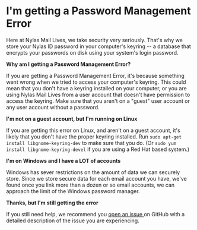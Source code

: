 # I'm getting a Password Management Error

Here at Nylas Mail Lives, we take security very seriously. That's why we store your Nylas ID password in your computer's keyring -- a database that encrypts your passwords on disk using your system's login password.

**Why am I getting a Password Management Error?**

If you are getting a Password Management Error, it's because something went wrong when we tried to access your computer's keyring. This could mean that you don't have a keyring installed on your computer, or you are using Nylas Mail Lives from a user account that doesn't have permission to access the keyring. Make sure that you aren't on a "guest" user account or any user account without a password.


**I'm not on a guest account, but I'm running on Linux**

If you are getting this error on Linux, and aren't on a guest account, it's likely that you don't have the proper keyring installed. Run `sudo apt-get install libgnome-keyring-dev` to make sure that you do. (Or `sudo yum install libgnome-keyring-devel` if you are using a Red Hat based system.)

**I'm on Windows and I have a LOT of accounts**

Windows has sever restrictions on the amount of data we can securely store. Since we store secure data for each email account you have, we've found once you link more than a dozen or so email accounts, we can approach the limit of the Windows password manager.

**Thanks, but I'm still getting the error**

If you still need help, we recommend you [open an issue ](https://github.com/nylas-mail-lives/nylas-mail/issues/new) on GitHub with a detailed description of the issue you are experiencing.
